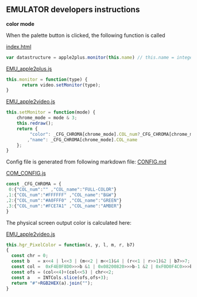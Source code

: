 ## EMULATOR developers instructions

**color mode**

When the palette button is clicked, the following function is called 

[index.html](/index.html)
```javascript
var datastructure = apple2plus.monitor(this.name) // this.name = integer number cyling between 0-3
```

[EMU_apple2plus.js](/res/EMU_apple2plus.js)
```javascript
this.monitor = function(type) {
      return video.setMonitor(type);
}
```
[EMU_apple2video.js](/res/EMU_apple2video.js)
```javascript
this.setMonitor = function(mode) {
    chrome_mode = mode & 3;
    this.redraw();
    return {
         "color": _CFG_CHROMA[chrome_mode].COL_num?_CFG_CHROMA[chrome_mode].COL_num:"#000000"
        ,"name": _CFG_CHROMA[chrome_mode].COL_name
    };
}
```

Config file is generated from following markdown file: [CONFIG.md](/docs/CONFIG.md)

[COM_CONFIG.js](/res/COM_CONFIG.js)
```javascript
const _CFG_CHROMA = {
 0:{"COL_num":"" ,"COL_name":"FULL-COLOR"}
,1:{"COL_num":"#FFFFFF" ,"COL_name":"B&W"}
,2:{"COL_num":"#A0FFF0" ,"COL_name":"GREEN"}
,3:{"COL_num":"#FCE7A1" ,"COL_name":"AMBER"}
}
```

The physical screen output color is calculated here:

[EMU_apple2video.js](/res/EMU_apple2video.js)
```javascript
this.hgr_PixelColor = function(x, y, l, m, r, b7) 
{
  const chr = 0;
  const b   = x<<4 | l<<3 | (m<<2 | m<<1)&4 | (r<<1 | r>>1)&2 | b7>>7;
  const col =  0xF4E0F8D0>>>b &1 | 0x08200820>>>b-1 &2 | 0xF0D0F4C0>>>b-2 &4;
  const ofs = (col<<4)+(col<<5) | chr<<2;
  const a   = INTCols.slice(ofs,ofs+3);
  return "#"+RGB2HEX(a).join("");
}
```
